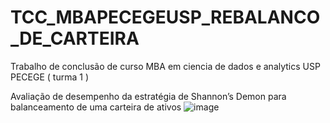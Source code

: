 # TCC_MBAPECEGEUSP_REBALANCO_DE_CARTEIRA

Trabalho de conclusão de curso MBA em ciencia de dados e analytics USP PECEGE ( turma 1 )

Avaliação de desempenho da estratégia de Shannon’s Demon para balanceamento de uma carteira de ativos ![image](https://user-images.githubusercontent.com/76140716/175962186-18b0ce61-2a23-4b81-a9df-b63aecd5e2a3.png)
